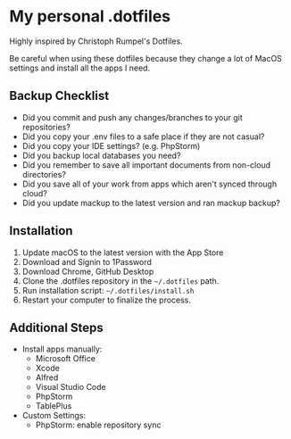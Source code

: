 # My personal .dotfiles

Highly inspired by Christoph Rumpel's Dotfiles.

Be careful when using these dotfiles because they change a lot of MacOS settings and install all the apps I need. 

## Backup Checklist
- Did you commit and push any changes/branches to your git repositories?
- Did you copy your .env files to a safe place if they are not casual?
- Did you copy your IDE settings? (e.g. PhpStorm)
- Did you backup local databases you need?
- Did you remember to save all important documents from non-cloud directories?
- Did you save all of your work from apps which aren't synced through cloud?
- Did you update mackup to the latest version and ran mackup backup?

## Installation
1. Update macOS to the latest version with the App Store
2. Download and Signin to 1Password
3. Download Chrome, GitHub Desktop
4. Clone the .dotfiles repository in the `~/.dotfiles` path.
5. Run installation script: `~/.dotfiles/install.sh`
6. Restart your computer to finalize the process.

## Additional Steps
- Install apps manually:
	- Microsoft Office
	- Xcode
	- Alfred
	- Visual Studio Code
	- PhpStorm
	- TablePlus
- Custom Settings:
	- PhpStorm: enable repository sync 

